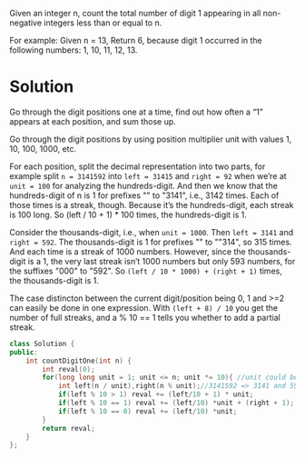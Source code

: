 Given an integer n, count the total number of digit 1 appearing in all non-negative integers less than or equal to n.

For example:
Given n = 13,
Return 6, because digit 1 occurred in the following numbers: 1, 10, 11, 12, 13.

# Solution

Go through the digit positions one at a time, find out how often a “1” appears at each position, and sum those up.

Go through the digit positions by using position multiplier unit with values 1, 10, 100, 1000, etc.

For each position, split the decimal representation into two parts, for example split ```n = 3141592``` into ```left = 31415``` and ```right = 92``` when we’re at ```unit = 100``` for analyzing the hundreds-digit. And then we know that the hundreds-digit of n is 1 for prefixes "" to "3141", i.e., 3142 times. Each of those times is a streak, though. Because it’s the hundreds-digit, each streak is 100 long. So (left / 10 + 1) * 100 times, the hundreds-digit is 1.

Consider the thousands-digit, i.e., when ```unit = 1000```. Then ```left = 3141``` and ```right = 592```. The thousands-digit is 1 for prefixes "" to ""314", so 315 times. And each time is a streak of 1000 numbers. However, since the thousands-digit is a 1, the very last streak isn’t 1000 numbers but only 593 numbers, for the suffixes "000" to "592". So ```(left / 10 * 1000) + (right + 1)``` times, the thousands-digit is 1.

The case distincton between the current digit/position being 0, 1 and >=2 can easily be done in one expression. With ```(left + 8) / 10``` you get the number of full streaks, and a % 10 == 1 tells you whether to add a partial streak.

```cpp
class Solution {
public:
    int countDigitOne(int n) {
        int reval(0);
        for(long long unit = 1; unit <= n; unit *= 10){ //unit could be 1,10,100,1000...
            int left(n / unit),right(n % unit);//3141592 => 3141 and 592
            if(left % 10 > 1) reval += (left/10 + 1) * unit;
            if(left % 10 == 1) reval += (left/10) *unit + (right + 1);
            if(left % 10 == 0) reval += (left/10) *unit;
        }
        return reval;
    }
};
```
